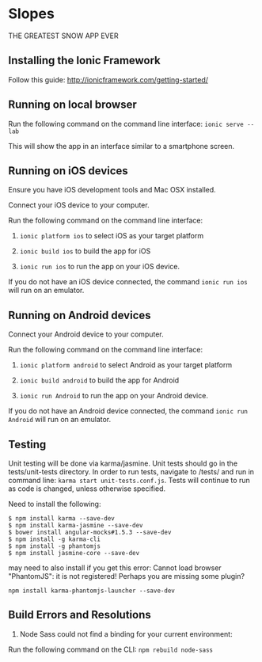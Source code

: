 # Slopes

THE GREATEST SNOW APP EVER

## Installing the Ionic Framework

Follow this guide: http://ionicframework.com/getting-started/

## Running on local browser

Run the following command on the command line interface:
`ionic serve --lab`

This will show the app in an interface similar to a smartphone screen.

## Running on iOS devices

Ensure you have iOS development tools and Mac OSX installed.

Connect your iOS device to your computer.

Run the following command on the command line interface:

1) `ionic platform ios` to select iOS as your target platform

2) `ionic build ios` to build the app for iOS

3) `ionic run ios` to run the app on your iOS device.

If you do not have an iOS device connected, the command `ionic run ios` will run on an emulator.

## Running on Android devices

Connect your Android device to your computer.

Run the following command on the command line interface:

1) `ionic platform android` to select Android as your target platform

2) `ionic build android` to build the app for Android

3) `ionic run Android` to run the app on your Android device.

If you do not have an Android device connected, the command `ionic run Android` will run on an emulator.

## Testing

Unit testing will be done via karma/jasmine. Unit tests should go in the tests/unit-tests directory.
In order to run tests, navigate to /tests/ and run in command line: `karma start unit-tests.conf.js`.
Tests will continue to run as code is changed, unless otherwise specified.

Need to install the following:

```
$ npm install karma --save-dev
$ npm install karma-jasmine --save-dev
$ bower install angular-mocks#1.5.3 --save-dev
$ npm install -g karma-cli
$ npm install -g phantomjs
$ npm install jasmine-core --save-dev
```
may need to also install if you get this error:
Cannot load browser "PhantomJS": it is not registered! Perhaps you are missing some plugin?

```
npm install karma-phantomjs-launcher --save-dev

```


## Build Errors and Resolutions

1) Node Sass could not find a binding for your current environment:

Run the following command on the CLI: `npm rebuild node-sass`
